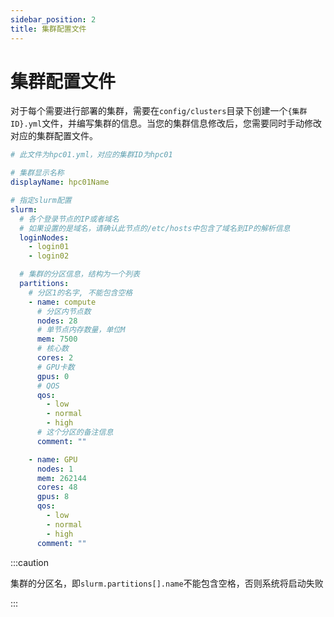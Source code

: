 ```yaml
---
sidebar_position: 2
title: 集群配置文件
---
```


# 集群配置文件

对于每个需要进行部署的集群，需要在`config/clusters`目录下创建一个`{集群ID}.yml`文件，并编写集群的信息。当您的集群信息修改后，您需要同时手动修改对应的集群配置文件。

```yaml title="config/clusters/hpc01.yml"
# 此文件为hpc01.yml，对应的集群ID为hpc01

# 集群显示名称
displayName: hpc01Name

# 指定slurm配置
slurm:
  # 各个登录节点的IP或者域名
  # 如果设置的是域名，请确认此节点的/etc/hosts中包含了域名到IP的解析信息
  loginNodes:
    - login01
    - login02

  # 集群的分区信息，结构为一个列表
  partitions:
    # 分区1的名字, 不能包含空格
    - name: compute
      # 分区内节点数
      nodes: 28
      # 单节点内存数量，单位M
      mem: 7500
      # 核心数
      cores: 2
      # GPU卡数
      gpus: 0
      # QOS
      qos:
        - low
        - normal
        - high
      # 这个分区的备注信息
      comment: ""

    - name: GPU
      nodes: 1
      mem: 262144
      cores: 48
      gpus: 8
      qos:
        - low
        - normal
        - high
      comment: ""
```

:::caution

集群的分区名，即`slurm.partitions[].name`不能包含空格，否则系统将启动失败

:::